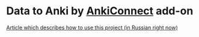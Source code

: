 # Data to Anki by [AnkiConnect](https://github.com/FooSoft/anki-connect) add-on

[Article which describes how to use this project (in Russian right now)](https://habr.com/ru/post/454236/)